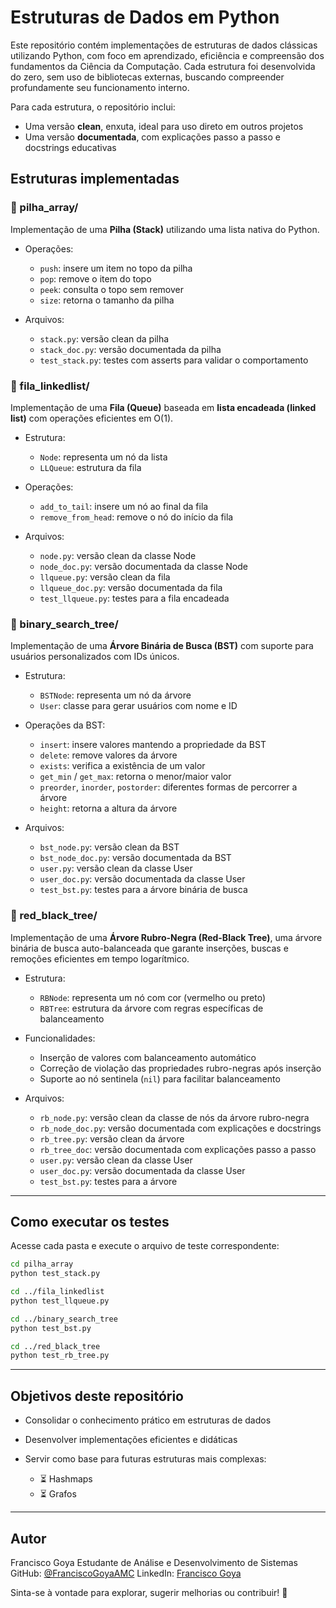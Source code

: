 # Estruturas de Dados em Python

Este repositório contém implementações de estruturas de dados clássicas utilizando Python, com foco em aprendizado, eficiência e compreensão dos fundamentos da Ciência da Computação. Cada estrutura foi desenvolvida do zero, sem uso de bibliotecas externas, buscando compreender profundamente seu funcionamento interno.

Para cada estrutura, o repositório inclui:

* Uma versão **clean**, enxuta, ideal para uso direto em outros projetos
* Uma versão **documentada**, com explicações passo a passo e docstrings educativas

## Estruturas implementadas

### 📁 pilha\_array/

Implementação de uma **Pilha (Stack)** utilizando uma lista nativa do Python.

* Operações:

  * `push`: insere um item no topo da pilha
  * `pop`: remove o item do topo
  * `peek`: consulta o topo sem remover
  * `size`: retorna o tamanho da pilha

* Arquivos:

  * `stack.py`: versão clean da pilha
  * `stack_doc.py`: versão documentada da pilha
  * `test_stack.py`: testes com asserts para validar o comportamento

### 📁 fila\_linkedlist/

Implementação de uma **Fila (Queue)** baseada em **lista encadeada (linked list)** com operações eficientes em O(1).

* Estrutura:

  * `Node`: representa um nó da lista
  * `LLQueue`: estrutura da fila

* Operações:

  * `add_to_tail`: insere um nó ao final da fila
  * `remove_from_head`: remove o nó do início da fila

* Arquivos:

  * `node.py`: versão clean da classe Node
  * `node_doc.py`: versão documentada da classe Node
  * `llqueue.py`: versão clean da fila
  * `llqueue_doc.py`: versão documentada da fila
  * `test_llqueue.py`: testes para a fila encadeada

### 📁 binary\_search\_tree/

Implementação de uma **Árvore Binária de Busca (BST)** com suporte para usuários personalizados com IDs únicos.

* Estrutura:

  * `BSTNode`: representa um nó da árvore
  * `User`: classe para gerar usuários com nome e ID

* Operações da BST:

  * `insert`: insere valores mantendo a propriedade da BST
  * `delete`: remove valores da árvore
  * `exists`: verifica a existência de um valor
  * `get_min` / `get_max`: retorna o menor/maior valor
  * `preorder`, `inorder`, `postorder`: diferentes formas de percorrer a árvore
  * `height`: retorna a altura da árvore

* Arquivos:

  * `bst_node.py`: versão clean da BST
  * `bst_node_doc.py`: versão documentada da BST
  * `user.py`: versão clean da classe User
  * `user_doc.py`: versão documentada da classe User
  * `test_bst.py`: testes para a árvore binária de busca

### 📁 red\_black\_tree/

Implementação de uma **Árvore Rubro-Negra (Red-Black Tree)**, uma árvore binária de busca auto-balanceada que garante inserções, buscas e remoções eficientes em tempo logarítmico.

* Estrutura:

  * `RBNode`: representa um nó com cor (vermelho ou preto)
  * `RBTree`: estrutura da árvore com regras específicas de balanceamento

* Funcionalidades:

  * Inserção de valores com balanceamento automático
  * Correção de violação das propriedades rubro-negras após inserção
  * Suporte ao nó sentinela (`nil`) para facilitar balanceamento

* Arquivos:

  * `rb_node.py`: versão clean da classe de nós da árvore rubro-negra
  * `rb_node_doc.py`: versão documentada com explicações e docstrings
  * `rb_tree.py`: versão clean da árvore
  * `rb_tree_doc`: versão documentada com explicações passo a passo
  * `user.py`: versão clean da classe User
  * `user_doc.py`: versão documentada da classe User
  * `test_bst.py`: testes para a árvore


---

## Como executar os testes

Acesse cada pasta e execute o arquivo de teste correspondente:

```bash
cd pilha_array
python test_stack.py

cd ../fila_linkedlist
python test_llqueue.py

cd ../binary_search_tree
python test_bst.py

cd ../red_black_tree
python test_rb_tree.py
```

---

## Objetivos deste repositório

* Consolidar o conhecimento prático em estruturas de dados
* Desenvolver implementações eficientes e didáticas
* Servir como base para futuras estruturas mais complexas:

  * ⏳ Hashmaps
  * ⏳ Grafos

---

## Autor

Francisco Goya
Estudante de Análise e Desenvolvimento de Sistemas
GitHub: [@FranciscoGoyaAMC](https://github.com/FranciscoGoyaAMC)
LinkedIn: [Francisco Goya](https://www.linkedin.com/in/francisco-goya-de-almeida-martins-costa-0a8ab9327/)

Sinta-se à vontade para explorar, sugerir melhorias ou contribuir! 🚀
